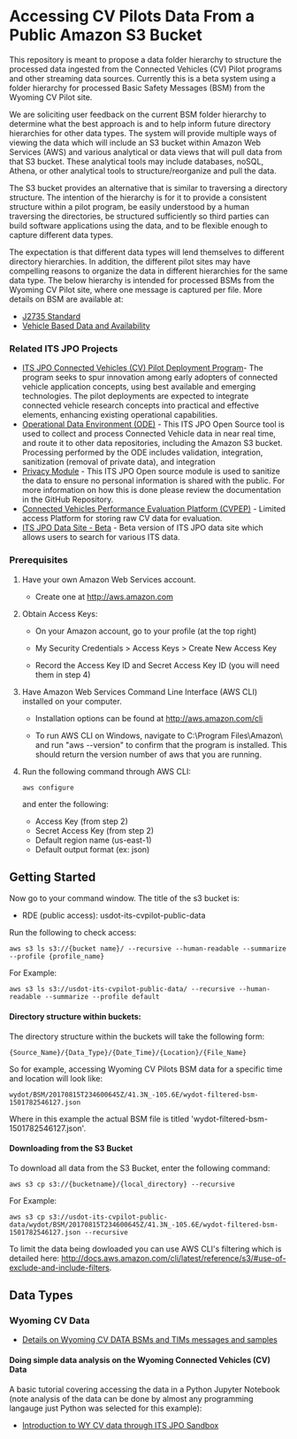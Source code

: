 # Accessing CV Pilots Data From a Public Amazon S3 Bucket

This repository is meant to propose a data folder hierarchy to structure the processed data ingested from the Connected Vehicles (CV) Pilot programs and other streaming data sources. Currently this is a beta system using a folder hierarchy for processed Basic Safety Messages (BSM) from the Wyoming CV Pilot site.

We are soliciting user feedback on the current BSM folder hierarchy to determine what the best approach is and to help inform future directory hierarchies for other data types. The system will provide multiple ways of viewing the data which will include an S3 bucket within Amazon Web Services (AWS) and various analytical or data views that will pull data from that S3 bucket. These analytical tools may include databases, noSQL, Athena, or other analytical tools to structure/reorganize and pull the data.

The S3 bucket provides an alternative that is similar to traversing a directory structure. The intention of the hierarchy is for it to provide a consistent structure within a pilot program, be easily understood by a human traversing the directories, be structured sufficiently so third parties can build software applications using the data, and to be flexible enough to capture different data types. 

The expectation is that different data types will lend themselves to different directory hierarchies. In addition, the different pilot sites may have compelling reasons to organize the data in different hierarchies for the same data type. The below hierarchy is intended for processed BSMs from the Wyoming CV Pilot site, where one message is captured per file. More details on BSM are available at:

- [J2735 Standard](http://standards.sae.org/j2735_201603/)
- [Vehicle Based Data and Availability](https://www.its.dot.gov/itspac/october2012/PDF/data_availability.pdf) 

### Related ITS JPO Projects


- [ITS JPO Connected Vehicles (CV) Pilot Deployment Program](https://www.its.dot.gov/pilots/cv_pilot_plan.htm)- The program seeks to spur innovation among early adopters of connected vehicle application concepts, using best available and emerging technologies. The pilot deployments are expected to integrate connected vehicle research concepts into practical and effective elements, enhancing existing operational capabilities.
- [Operational Data Environment (ODE)](https://github.com/usdot-jpo-ode/jpo-ode) - This ITS JPO Open Source tool is used to collect and process Connected Vehicle data in near real time, and route it to other data repositories, including the Amazon S3 bucket.  Processing performed by the ODE includes validation, integration, sanitization (removal of private data), and integration
- [Privacy Module](https://github.com/usdot-jpo-ode/jpo-cvdp) - This  ITS JPO Open source module is used to sanitize the data to ensure no personal information is shared with the public.  For more information on how this is done please review the documentation in the GitHub Repository.
- [Connected Vehicles Performance Evaluation Platform (CVPEP)](https://github.com/VolpeUSDOT/CV-PEP) - Limited access Platform for storing raw CV data for evaluation.
- [ITS JPO Data Site - Beta](https://www.its.dot.gov/data/) - Beta version of ITS JPO data site which allows users to search for various ITS data.

### Prerequisites

1) Have your own Amazon Web Services account.

	- Create one at http://aws.amazon.com
 
2) Obtain Access Keys:
 
	- On your Amazon account, go to your profile (at the top right)
	 
	- My Security Credentials > Access Keys > Create New Access Key
	 
	- Record the Access Key ID and Secret Access Key ID (you will need them in step 4)
 
3) Have Amazon Web Services Command Line Interface (AWS CLI) installed on your computer.

	- Installation options can be found at http://aws.amazon.com/cli

	- To run AWS CLI on Windows, navigate to C:\Program Files\Amazon\ and run "aws
	 --version" to confirm that the program is installed.  This should return the version number of aws that you are running.
 
4) Run the following command through AWS CLI:
	```
	aws configure
	```
	and enter the following:
	 
	* Access Key (from step 2)
	* Secret Access Key (from step 2)
	* Default region name (us-east-1)
	* Default output format (ex: json)

## Getting Started

Now go to your command window. The title of the s3 bucket is: 

 *	RDE (public access): usdot-its-cvpilot-public-data

Run the following to check access:
```
aws s3 ls s3://{bucket name}/ --recursive --human-readable --summarize --profile {profile_name}
```

For Example:
```
aws s3 ls s3://usdot-its-cvpilot-public-data/ --recursive --human-readable --summarize --profile default
```

#### Directory structure within buckets:

The directory structure within the buckets will take the following form:

	{Source_Name}/{Data_Type}/{Date_Time}/{Location}/{File_Name}

So for example, accessing Wyoming CV Pilots BSM data for a specific time and location will look like: 


	wydot/BSM/20170815T234600645Z/41.3N_-105.6E/wydot-filtered-bsm-1501782546127.json


Where in this example the actual BSM file is titled 'wydot-filtered-bsm-1501782546127.json'.

#### Downloading from the S3 Bucket

To download all data from the S3 Bucket, enter the following command:

```
aws s3 cp s3://{bucketname}/{local_directory} --recursive
```

For Example:
```
aws s3 cp s3://usdot-its-cvpilot-public-data/wydot/BSM/20170815T234600645Z/41.3N_-105.6E/wydot-filtered-bsm-1501782546127.json --recursive
```

To limit the data being dowloaded you can use AWS CLI's filtering which is detailed here: http://docs.aws.amazon.com/cli/latest/reference/s3/#use-of-exclude-and-include-filters.

## Data Types



### Wyoming CV Data

-  [Details on Wyoming CV DATA BSMs and TIMs messages and samples](https://github.com/usdot-jpo-ode/jpo-ode/blob/develop/docs/metadata_standards.md)



#### Doing simple data analysis on the Wyoming Connected Vehicles (CV) Data

A basic tutorial covering accessing the data in a Python Jupyter Notebook 
(note analysis of the data can be done by almost any programming langauge just Python was selected for this example):
- [Introduction to WY CV data through ITS JPO Sandbox](notebooks/Introduction%20to%20WY%20CV%20data%20through%20ITS%20JPO%20Sandbox.ipynb) 



